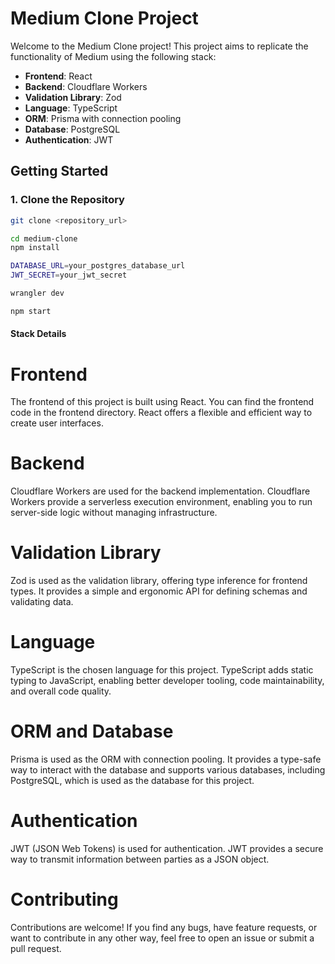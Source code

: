 # Medium Clone Project

Welcome to the Medium Clone project! This project aims to replicate the functionality of Medium using the following stack:

- **Frontend**: React
- **Backend**: Cloudflare Workers
- **Validation Library**: Zod
- **Language**: TypeScript
- **ORM**: Prisma with connection pooling
- **Database**: PostgreSQL
- **Authentication**: JWT

## Getting Started

### 1. Clone the Repository

```sh
git clone <repository_url>
```

```sh
cd medium-clone
npm install
```

```sh
DATABASE_URL=your_postgres_database_url
JWT_SECRET=your_jwt_secret
```

```sh
wrangler dev
```

```sh
npm start
```
#### Stack Details

# Frontend
The frontend of this project is built using React. You can find the frontend code in the frontend directory. React offers a flexible and efficient way to create user interfaces.

# Backend
Cloudflare Workers are used for the backend implementation. Cloudflare Workers provide a serverless execution environment, enabling you to run server-side logic without managing infrastructure.

# Validation Library
Zod is used as the validation library, offering type inference for frontend types. It provides a simple and ergonomic API for defining schemas and validating data.

# Language
TypeScript is the chosen language for this project. TypeScript adds static typing to JavaScript, enabling better developer tooling, code maintainability, and overall code quality.

# ORM and Database
Prisma is used as the ORM with connection pooling. It provides a type-safe way to interact with the database and supports various databases, including PostgreSQL, which is used as the database for this project.

# Authentication
JWT (JSON Web Tokens) is used for authentication. JWT provides a secure way to transmit information between parties as a JSON object.

# Contributing
Contributions are welcome! If you find any bugs, have feature requests, or want to contribute in any other way, feel free to open an issue or submit a pull request.
